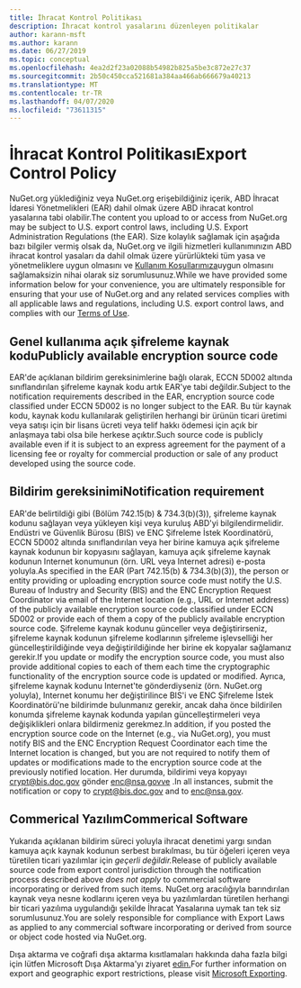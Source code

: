 ```yaml
---
title: İhracat Kontrol Politikası
description: İhracat kontrol yasalarını düzenleyen politikalar
author: karann-msft
ms.author: karann
ms.date: 06/27/2019
ms.topic: conceptual
ms.openlocfilehash: 4ea2d2f23a02088b54982b825a5be3c872e27c37
ms.sourcegitcommit: 2b50c450cca521681a384aa466ab666679a40213
ms.translationtype: MT
ms.contentlocale: tr-TR
ms.lasthandoff: 04/07/2020
ms.locfileid: "73611315"
---
```

# <a name="export-control-policy"></a><span data-ttu-id="3769f-103">İhracat Kontrol Politikası</span><span class="sxs-lookup"><span data-stu-id="3769f-103">Export Control Policy</span></span>

<span data-ttu-id="3769f-104">NuGet.org yüklediğiniz veya NuGet.org erişebildiğiniz içerik, ABD İhracat İdaresi Yönetmelikleri (EAR) dahil olmak üzere ABD ihracat kontrol yasalarına tabi olabilir.</span><span class="sxs-lookup"><span data-stu-id="3769f-104">The content you upload to or access from NuGet.org may be subject to U.S. export control laws, including U.S. Export Administration Regulations (the EAR).</span></span>  <span data-ttu-id="3769f-105">Size kolaylık sağlamak için aşağıda bazı bilgiler vermiş olsak da, NuGet.org ve ilgili hizmetleri kullanımınızın ABD ihracat kontrol yasaları da dahil olmak üzere yürürlükteki tüm yasa ve yönetmeliklere uygun olmasını ve [Kullanım Koşullarımıza](https://www.nuget.org/policies/Terms)uygun olmasını sağlamaksizin nihai olarak siz sorumlusunuz.</span><span class="sxs-lookup"><span data-stu-id="3769f-105">While we have provided some information below for your convenience, you are ultimately responsible for ensuring that your use of NuGet.org and any related services complies with all applicable laws and regulations, including U.S. export control laws, and complies with our [Terms of Use](https://www.nuget.org/policies/Terms).</span></span>

## <a name="publicly-available-encryption-source-code"></a><span data-ttu-id="3769f-106">Genel kullanıma açık şifreleme kaynak kodu</span><span class="sxs-lookup"><span data-stu-id="3769f-106">Publicly available encryption source code</span></span>

<span data-ttu-id="3769f-107">EAR'de açıklanan bildirim gereksinimlerine bağlı olarak, ECCN 5D002 altında sınıflandırılan şifreleme kaynak kodu artık EAR'ye tabi değildir.</span><span class="sxs-lookup"><span data-stu-id="3769f-107">Subject to the notification requirements described in the EAR, encryption source code classified under ECCN 5D002 is no longer subject to the EAR.</span></span>  <span data-ttu-id="3769f-108">Bu tür kaynak kodu, kaynak kodu kullanılarak geliştirilen herhangi bir ürünün ticari üretimi veya satışı için bir lisans ücreti veya telif hakkı ödemesi için açık bir anlaşmaya tabi olsa bile herkese açıktır.</span><span class="sxs-lookup"><span data-stu-id="3769f-108">Such source code is publicly available even if it is subject to an express agreement for the payment of a licensing fee or royalty for commercial production or sale of any product developed using the source code.</span></span>

## <a name="notification-requirement"></a><span data-ttu-id="3769f-109">Bildirim gereksinimi</span><span class="sxs-lookup"><span data-stu-id="3769f-109">Notification requirement</span></span>

<span data-ttu-id="3769f-110">EAR'de belirtildiği gibi (Bölüm 742.15(b) & 734.3(b)(3)), şifreleme kaynak kodunu sağlayan veya yükleyen kişi veya kuruluş ABD'yi bilgilendirmelidir. Endüstri ve Güvenlik Bürosu (BIS) ve ENC Şifreleme İstek Koordinatörü, ECCN 5D002 altında sınıflandırılan veya her birine kamuya açık şifreleme kaynak kodunun bir kopyasını sağlayan, kamuya açık şifreleme kaynak kodunun Internet konumunun (örn. URL veya Internet adresi) e-posta yoluyla.</span><span class="sxs-lookup"><span data-stu-id="3769f-110">As specified in the EAR (Part 742.15(b) & 734.3(b)(3)), the person or entity providing or uploading encryption source code must notify the U.S. Bureau of Industry and Security (BIS) and the ENC Encryption Request Coordinator via email of the Internet location (e.g., URL or Internet address) of the publicly available encryption source code classified under ECCN 5D002 or provide each of them a copy of the publicly available encryption source code.</span></span> <span data-ttu-id="3769f-111">Şifreleme kaynak kodunu günceller veya değiştirirseniz, şifreleme kaynak kodunun şifreleme kodlarının şifreleme işlevselliği her güncelleştirildiğinde veya değiştirildiğinde her birine ek kopyalar sağlamanız gerekir.</span><span class="sxs-lookup"><span data-stu-id="3769f-111">If you update or modify the encryption source code, you must also provide additional copies to each of them each time the cryptographic functionality of the encryption source code is updated or modified.</span></span> <span data-ttu-id="3769f-112">Ayrıca, şifreleme kaynak kodunu Internet'te gönderdiyseniz (örn. NuGet.org yoluyla), Internet konumu her değiştirilince BIS'i ve ENC Şifreleme İstek Koordinatörü'ne bildirimde bulunmanız gerekir, ancak daha önce bildirilen konumda şifreleme kaynak kodunda yapılan güncelleştirmeleri veya değişiklikleri onlara bildirmeniz gerekmez.</span><span class="sxs-lookup"><span data-stu-id="3769f-112">In addition, if you posted the encryption source code on the Internet (e.g., via NuGet.org), you must notify BIS and the ENC Encryption Request Coordinator each time the Internet location is changed, but you are not required to notify them of updates or modifications made to the encryption source code at the previously notified location.</span></span> <span data-ttu-id="3769f-113">Her durumda, bildirimi veya kopyayı crypt@bis.doc.gov gönder enc@nsa.govve .</span><span class="sxs-lookup"><span data-stu-id="3769f-113">In all instances, submit the notification or copy to crypt@bis.doc.gov and to enc@nsa.gov.</span></span>

## <a name="commerical-software"></a><span data-ttu-id="3769f-114">Commerical Yazılım</span><span class="sxs-lookup"><span data-stu-id="3769f-114">Commerical Software</span></span>

<span data-ttu-id="3769f-115">Yukarıda açıklanan bildirim süreci yoluyla ihracat denetimi yargı sından kamuya açık kaynak kodunun serbest bırakılması, bu tür öğeleri içeren veya türetilen ticari yazılımlar için *geçerli değildir.*</span><span class="sxs-lookup"><span data-stu-id="3769f-115">Release of publicly available source code from export control jurisdiction through the notification process described above *does not apply* to commercial software incorporating or derived from such items.</span></span>  <span data-ttu-id="3769f-116">NuGet.org aracılığıyla barındırılan kaynak veya nesne kodlarını içeren veya bu yazılımlardan türetilen herhangi bir ticari yazılıma uygulandığı şekilde İhracat Yasalarına uymak tan tek siz sorumlusunuz.</span><span class="sxs-lookup"><span data-stu-id="3769f-116">You are solely responsible for compliance with Export Laws as applied to any commercial software incorporating or derived from source or object code hosted via NuGet.org.</span></span>

<span data-ttu-id="3769f-117">Dışa aktarma ve coğrafi dışa aktarma kısıtlamaları hakkında daha fazla bilgi için lütfen Microsoft Dışa Aktarma'yı ziyaret [edin.](https://www.microsoft.com/exporting)</span><span class="sxs-lookup"><span data-stu-id="3769f-117">For further information on export and geographic export restrictions, please visit [Microsoft Exporting](https://www.microsoft.com/exporting).</span></span>
